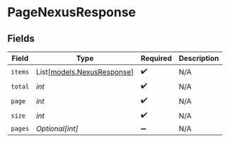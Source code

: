 # PageNexusResponse


## Fields

| Field                                                    | Type                                                     | Required                                                 | Description                                              |
| -------------------------------------------------------- | -------------------------------------------------------- | -------------------------------------------------------- | -------------------------------------------------------- |
| `items`                                                  | List[[models.NexusResponse](../models/nexusresponse.md)] | :heavy_check_mark:                                       | N/A                                                      |
| `total`                                                  | *int*                                                    | :heavy_check_mark:                                       | N/A                                                      |
| `page`                                                   | *int*                                                    | :heavy_check_mark:                                       | N/A                                                      |
| `size`                                                   | *int*                                                    | :heavy_check_mark:                                       | N/A                                                      |
| `pages`                                                  | *Optional[int]*                                          | :heavy_minus_sign:                                       | N/A                                                      |
